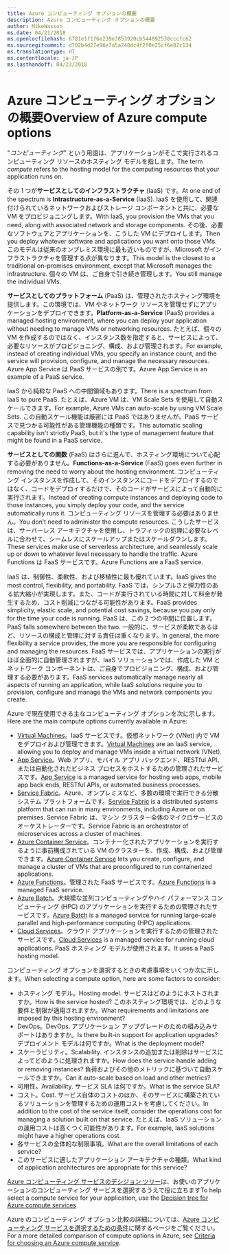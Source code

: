 ```yaml
---
title: Azure コンピューティング オプションの概要
description: Azure コンピューティング オプションの概要
author: MikeWasson
ms.date: 04/21/2018
ms.openlocfilehash: 6781e1f1f6e239e3853920cb544092538cccfc62
ms.sourcegitcommit: d702b4d27e96e7a5a248dc4f2f0e25cf6e82c134
ms.translationtype: HT
ms.contentlocale: ja-JP
ms.lasthandoff: 04/23/2018
---
```

# <a name="overview-of-azure-compute-options"></a><span data-ttu-id="0ee55-103">Azure コンピューティング オプションの概要</span><span class="sxs-lookup"><span data-stu-id="0ee55-103">Overview of Azure compute options</span></span>

<span data-ttu-id="0ee55-104">"*コンピューティング*" という用語は、アプリケーションがそこで実行されるコンピューティング リソースのホスティング モデルを指します。</span><span class="sxs-lookup"><span data-stu-id="0ee55-104">The term *compute* refers to the hosting model for the computing resources that your application runs on.</span></span> 

<span data-ttu-id="0ee55-105">その 1 つが**サービスとしてのインフラストラクチャ** (IaaS) です。</span><span class="sxs-lookup"><span data-stu-id="0ee55-105">At one end of the spectrum is **Intrastructure-as-a-Service** (IaaS).</span></span> <span data-ttu-id="0ee55-106">IaaS を使用して、関連付けられているネットワークおよびストレージ コンポーネントと共に、必要な VM をプロビジョニングします。</span><span class="sxs-lookup"><span data-stu-id="0ee55-106">With IaaS, you provision the VMs that you need, along with associated network and storage components.</span></span> <span data-ttu-id="0ee55-107">その後、必要なソフトウェアとアプリケーションを、こうした VM にデプロイします。</span><span class="sxs-lookup"><span data-stu-id="0ee55-107">Then you deploy whatever software and applications you want onto those VMs.</span></span> <span data-ttu-id="0ee55-108">このモデルは従来のオンプレミス環境に最も近いものですが、Microsoft がインフラストラクチャを管理する点が異なります。</span><span class="sxs-lookup"><span data-stu-id="0ee55-108">This model is the closest to a traditional on-premises environment, except that Microsoft manages the infrastructure.</span></span> <span data-ttu-id="0ee55-109">個々の VM は、ご自身で引き続き管理します。</span><span class="sxs-lookup"><span data-stu-id="0ee55-109">You still manage the individual VMs.</span></span>  

<span data-ttu-id="0ee55-110">**サービスとしてのプラットフォーム** (PaaS) は、管理されたホスティング環境を提供します。この環境では、VM やネットワーク リソースを管理せずにアプリケーションをデプロイできます。</span><span class="sxs-lookup"><span data-stu-id="0ee55-110">**Platform-as-a-Service** (PaaS) provides a managed hosting environment, where you can deploy your application without needing to manage VMs or networking resources.</span></span> <span data-ttu-id="0ee55-111">たとえば、個々の VM を作成するのではなく、インスタンス数を指定すると、サービスによって、必要なリソースがプロビジョニング、構成、および管理されます。</span><span class="sxs-lookup"><span data-stu-id="0ee55-111">For example, instead of creating individual VMs, you specify an instance count, and the service will provision, configure, and manage the necessary resources.</span></span> <span data-ttu-id="0ee55-112">Azure App Service は PaaS サービスの例です。</span><span class="sxs-lookup"><span data-stu-id="0ee55-112">Azure App Service is an example of a PaaS service.</span></span>

<span data-ttu-id="0ee55-113">IaaS から純粋な PaaS への中間領域もあります。</span><span class="sxs-lookup"><span data-stu-id="0ee55-113">There is a spectrum from IaaS to pure PaaS.</span></span> <span data-ttu-id="0ee55-114">たとえば、Azure VM は、VM Scale Sets を使用して自動スケールできます。</span><span class="sxs-lookup"><span data-stu-id="0ee55-114">For example, Azure VMs can auto-scale by using VM Scale Sets.</span></span> <span data-ttu-id="0ee55-115">この自動スケール機能は厳密には PaaS ではありませんが、PaaS サービスで見つかる可能性がある管理機能の種類です。</span><span class="sxs-lookup"><span data-stu-id="0ee55-115">This automatic scaling capability isn't strictly PaaS, but it's the type of management feature that might be found in a PaaS service.</span></span>

<span data-ttu-id="0ee55-116">**サービスとしての関数** (FaaS) はさらに進んで、ホスティング環境について心配する必要がありません。</span><span class="sxs-lookup"><span data-stu-id="0ee55-116">**Functions-as-a-Service** (FaaS) goes even further in removing the need to worry about the hosting environment.</span></span> <span data-ttu-id="0ee55-117">コンピューティング インスタンスを作成して、そのインスタンスにコードをデプロイするのではなく、コードをデプロイするだけで、そのコードがサービスによって自動的に実行されます。</span><span class="sxs-lookup"><span data-stu-id="0ee55-117">Instead of creating compute instances and deploying code to those instances, you simply deploy your code, and the service automatically runs it.</span></span> <span data-ttu-id="0ee55-118">コンピューティング リソースを管理する必要はありません。</span><span class="sxs-lookup"><span data-stu-id="0ee55-118">You don’t need to administer the compute resources.</span></span> <span data-ttu-id="0ee55-119">こうしたサービスは、サーバーレス アーキテクチャを使用し、トラフィックの処理に必要なレベルに合わせて、シームレスにスケールアップまたはスケールダウンします。</span><span class="sxs-lookup"><span data-stu-id="0ee55-119">These services make use of serverless architecture, and seamlessly scale up or down to whatever level necessary to handle the traffic.</span></span> <span data-ttu-id="0ee55-120">Azure Functions は FaaS サービスです。</span><span class="sxs-lookup"><span data-stu-id="0ee55-120">Azure Functions are a FaaS service.</span></span>

<span data-ttu-id="0ee55-121">IaaS は、制御性、柔軟性、および移植性に最も優れています。</span><span class="sxs-lookup"><span data-stu-id="0ee55-121">IaaS gives the most control, flexibility, and portability.</span></span> <span data-ttu-id="0ee55-122">FaaS では、シンプルさと弾力性のある拡大縮小が実現します。また、コードが実行されている時間に対して料金が発生するため、コスト削減につながる可能性があります。</span><span class="sxs-lookup"><span data-stu-id="0ee55-122">FaaS provides simplicity, elastic scale, and potential cost savings, because you pay only for the time your code is running.</span></span> <span data-ttu-id="0ee55-123">PaaS は、この 2 つの中間に位置します。</span><span class="sxs-lookup"><span data-stu-id="0ee55-123">PaaS falls somewhere between the two.</span></span> <span data-ttu-id="0ee55-124">一般的に、サービスが柔軟であるほど、リソースの構成と管理に対する責任は重くなります。</span><span class="sxs-lookup"><span data-stu-id="0ee55-124">In general, the more flexibility a service provides, the more you are responsible for configuring and managing the resources.</span></span> <span data-ttu-id="0ee55-125">FaaS サービスでは、アプリケーションの実行がほぼ全面的に自動管理されますが、IaaS ソリューションでは、作成した VM とネットワーク コンポーネントは、ご自身でプロビジョニング、構成、および管理する必要があります。</span><span class="sxs-lookup"><span data-stu-id="0ee55-125">FaaS services automatically manage nearly all aspects of running an application, while IaaS solutions require you to provision, configure and manage the VMs and network components you create.</span></span>

<span data-ttu-id="0ee55-126">Azure で現在使用できる主なコンピューティング オプションを次に示します。</span><span class="sxs-lookup"><span data-stu-id="0ee55-126">Here are the main compute options currently available in Azure:</span></span>

- <span data-ttu-id="0ee55-127">[Virtual Machines](/azure/virtual-machines/)。IaaS サービスです。仮想ネットワーク (VNet) 内で VM をデプロイおよび管理できます。</span><span class="sxs-lookup"><span data-stu-id="0ee55-127">[Virtual Machines](/azure/virtual-machines/) are an IaaS service, allowing you to deploy and manage VMs inside a virtual network (VNet).</span></span>
- <span data-ttu-id="0ee55-128">[App Service](/azure/app-service/app-service-value-prop-what-is)。Web アプリ、モバイル アプリ バックエンド、RESTful API、または自動化されたビジネス プロセスをホストするための管理されたサービスです。</span><span class="sxs-lookup"><span data-stu-id="0ee55-128">[App Service](/azure/app-service/app-service-value-prop-what-is) is a managed service for hosting web apps, mobile app back ends, RESTful APIs, or automated business processes.</span></span>
- <span data-ttu-id="0ee55-129">[Service Fabric](/azure/service-fabric/service-fabric-overview)。Azure、オンプレミスなど、多数の環境で実行できる分散システム プラットフォームです。</span><span class="sxs-lookup"><span data-stu-id="0ee55-129">[Service Fabric](/azure/service-fabric/service-fabric-overview) is a distributed systems platform that can run in many environments, including Azure or on premises.</span></span> <span data-ttu-id="0ee55-130">Service Fabric は、マシン クラスター全体のマイクロサービスのオーケストレーターです。</span><span class="sxs-lookup"><span data-stu-id="0ee55-130">Service Fabric is an orchestrator of microservices across a cluster of machines.</span></span> 
- <span data-ttu-id="0ee55-131">[Azure Container Service](/azure/container-service/container-service-intro)。コンテナー化されたアプリケーションを実行するように事前構成されている VM のクラスターを、作成、構成、および管理できます。</span><span class="sxs-lookup"><span data-stu-id="0ee55-131">[Azure Container Service](/azure/container-service/container-service-intro) lets you create, configure, and manage a cluster of VMs that are preconfigured to run containerized applications.</span></span>
- <span data-ttu-id="0ee55-132">[Azure Functions](/azure/azure-functions/functions-overview)。管理された FaaS サービスです。</span><span class="sxs-lookup"><span data-stu-id="0ee55-132">[Azure Functions](/azure/azure-functions/functions-overview) is a managed FaaS service.</span></span>
- <span data-ttu-id="0ee55-133">[Azure Batch](/azure/batch/batch-technical-overview)。大規模な並列コンピューティングやハイ パフォーマンス コンピューティング (HPC) のアプリケーションを実行するための管理されたサービスです。</span><span class="sxs-lookup"><span data-stu-id="0ee55-133">[Azure Batch](/azure/batch/batch-technical-overview) is a managed service for running large-scale parallel and high-performance computing (HPC) applications.</span></span>
- <span data-ttu-id="0ee55-134">[Cloud Services](/azure/cloud-services/cloud-services-choose-me)。クラウド アプリケーションを実行するための管理されたサービスです。</span><span class="sxs-lookup"><span data-stu-id="0ee55-134">[Cloud Services](/azure/cloud-services/cloud-services-choose-me) is a managed service for running cloud applications.</span></span> <span data-ttu-id="0ee55-135">PaaS ホスティング モデルが使用されます。</span><span class="sxs-lookup"><span data-stu-id="0ee55-135">It uses a PaaS hosting model.</span></span> 

<span data-ttu-id="0ee55-136">コンピューティング オプションを選択するときの考慮事項をいくつか次に示します。</span><span class="sxs-lookup"><span data-stu-id="0ee55-136">When selecting a compute option, here are some factors to consider:</span></span>

- <span data-ttu-id="0ee55-137">ホスティング モデル。</span><span class="sxs-lookup"><span data-stu-id="0ee55-137">Hosting model.</span></span> <span data-ttu-id="0ee55-138">サービスはどのようにホストされますか。</span><span class="sxs-lookup"><span data-stu-id="0ee55-138">How is the service hosted?</span></span> <span data-ttu-id="0ee55-139">このホスティング環境では、どのような要件と制限が適用されますか。</span><span class="sxs-lookup"><span data-stu-id="0ee55-139">What requirements and limitations are imposed by this hosting environment?</span></span> 
- <span data-ttu-id="0ee55-140">DevOps。</span><span class="sxs-lookup"><span data-stu-id="0ee55-140">DevOps.</span></span> <span data-ttu-id="0ee55-141">アプリケーション アップグレードのための組み込みサポートはありますか。</span><span class="sxs-lookup"><span data-stu-id="0ee55-141">Is there built-in support for application upgrades?</span></span> <span data-ttu-id="0ee55-142">デプロイメント モデルは何ですか。</span><span class="sxs-lookup"><span data-stu-id="0ee55-142">What is the deployment model?</span></span>
- <span data-ttu-id="0ee55-143">スケーラビリティ。</span><span class="sxs-lookup"><span data-stu-id="0ee55-143">Scalability.</span></span> <span data-ttu-id="0ee55-144">インスタンスの追加または削除はサービスによってどのように処理されますか。</span><span class="sxs-lookup"><span data-stu-id="0ee55-144">How does the service handle adding or removing instances?</span></span> <span data-ttu-id="0ee55-145">負荷およびその他のメトリックに基づいて自動スケールできますか。</span><span class="sxs-lookup"><span data-stu-id="0ee55-145">Can it auto-scale based on load and other metrics?</span></span> 
- <span data-ttu-id="0ee55-146">可用性。</span><span class="sxs-lookup"><span data-stu-id="0ee55-146">Availability.</span></span> <span data-ttu-id="0ee55-147">サービス SLA は何ですか。</span><span class="sxs-lookup"><span data-stu-id="0ee55-147">What is the service SLA?</span></span> 
- <span data-ttu-id="0ee55-148">コスト。</span><span class="sxs-lookup"><span data-stu-id="0ee55-148">Cost.</span></span> <span data-ttu-id="0ee55-149">サービス自体のコストのほか、そのサービスに構築されているソリューションを管理するための運用コストを考慮してください。</span><span class="sxs-lookup"><span data-stu-id="0ee55-149">In addition to the cost of the service itself, consider the operations cost for managing a solution built on that service.</span></span> <span data-ttu-id="0ee55-150">たとえば、IaaS ソリューションの運用コストは高くつく可能性があります。</span><span class="sxs-lookup"><span data-stu-id="0ee55-150">For example, IaaS solutions might have a higher operations cost.</span></span>
- <span data-ttu-id="0ee55-151">各サービスの全体的な制限事項。</span><span class="sxs-lookup"><span data-stu-id="0ee55-151">What are the overall limitations of each service?</span></span> 
- <span data-ttu-id="0ee55-152">このサービスに適したアプリケーション アーキテクチャの種類。</span><span class="sxs-lookup"><span data-stu-id="0ee55-152">What kind of application architectures are appropriate for this service?</span></span> 

<span data-ttu-id="0ee55-153">[Azure コンピューティング サービスのデシジョン ツリー](./compute-decision-tree.md)は、お使いのアプリケーションのコンピューティング サービスを選択するうえで役に立ちます</span><span class="sxs-lookup"><span data-stu-id="0ee55-153">To help select a compute service for your application, use the [Decision tree for Azure compute services](./compute-decision-tree.md)</span></span>

<span data-ttu-id="0ee55-154">Azure のコンピューティング オプション比較の詳細については、[Azure コンピューティング サービスを選択するための条件](./compute-comparison.md)に関するページをご覧ください。</span><span class="sxs-lookup"><span data-stu-id="0ee55-154">For a more detailed comparison of compute options in Azure, see [Criteria for choosing an Azure compute service](./compute-comparison.md).</span></span>